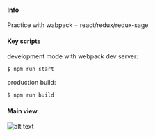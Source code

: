 #### Info
Practice with wabpack + react/redux/redux-sage

#### Key scripts
development mode with webpack dev server:
```sh
$ npm run start
```
production build:
```sh
$ npm run build
```
#### Main view
![alt text](https://i.ibb.co/NZ7pVVw/main-view.png)
